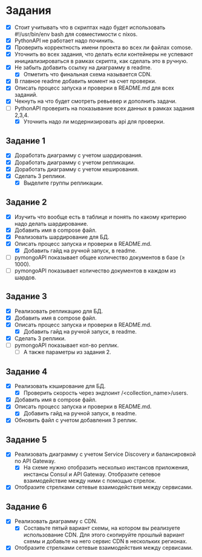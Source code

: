 # Задания

- [x] Стоит учитывать что в скриптах надо будет использовать #!/usr/bin/env bash
для совместимости с nixos.
- [x] PythonAPI не работает надо починить.
- [x] Проверить корректность имени проекта во всех ли файлах comose.
- [x] Уточнить во всех задания, что делать если контейнеры не успевают инициализироваться в рамках скрипта, как сделать это в ручную.
- [x] Не забыть добавить ссылку на диаграмму в readme.
  - [x] Отметить что финальная схема называется CDN.
- [x] В главное readme добавить момент на счет проверки.
- [x] Описать процесс запуска и проверки в README.md для всех заданий.
- [x] Чекнуть на что будет смотреть ревьевер и дополнить задачи.
- [ ] PythonAPI проверить на показывание всех данных в рамках задания 2,3,4.
  - [x] Уточнить надо ли модернизировать api для проверки.

## Задание 1

- [x] Доработать диаграмму с учетом шардирования.
- [x] Доработать диаграмму с учетом репликации.
- [x] Доработать диаграмму с учетом кеширования.
- [x] Сделать 3 реплики.
  - [x] Выделите группы репликации.

## Задание 2

- [x] Изучить что вообще есть в таблице и понять по какому критерию надо делать шардирование.
- [x] Добавить имя в compose файл.
- [x] Реализовать шардирование для БД.
- [x] Описать процесс запуска и проверки в README.md.
  - [x] Добавить гайд на ручной запуск, в readme.
- [ ] pymongoAPI показывает общее количество документов в базе (≥ 1000).
- [ ] pymongoAPI показывает количество документов в каждом из шардов.

## Задание 3

- [x] Реализовать репликацию для БД.
- [x] Добавить имя в compose файл.
- [x] Описать процесс запуска и проверки в README.md.
  - [x] Добавить гайд на ручной запуск, в readme.
- [x] Сделать 3 реплики.
- [ ] pymongoAPI показывает кол-во реплик.
  - [ ] А также параметры из задания 2.

## Задание 4

- [x] Реализовать кэширование для БД.
  - [x] Проверить скорость через эндпоинт /<collection_name>/users.
- [x] Добавить имя в compose файл.
- [x] Описать процесс запуска и проверки в README.md.  
  - [x] Добавить гайд на ручной запуск, в readme.
- [x] Обновить файл с учетом добавления 3 реплик.

## Задание 5

- [x] Реализовать диаграмму с учетом Service Discovery и балансировкой по API Gateway.
  - [x] На схеме нужно отобразить несколько инстансов приложения, инстансы Consul и API Gateway. Отобразите сетевое взаимодействие между ними с помощью стрелок.
- [x] Отобразите стрелками сетевые взаимодействия между сервисами.

## Задание 6

- [x] Реализовать диаграмму c CDN.
  - [x] Составьте пятый вариант схемы, на котором вы реализуете использование CDN. Для этого скопируйте прошлый вариант схемы и добавьте на него сервис CDN в нескольких регионах.
- [x] Отобразите стрелками сетевые взаимодействия между сервисами.
